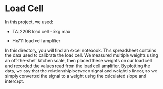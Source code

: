 # Load Cell

In this project, we used:

- TAL220B load cell - 5kg max

- Hx711 load cell amplifier


In this directory, you will find an excel notebook.
This spreadsheet contains the data used to calibrate the load cell.
We measured multiple weights using an off-the-shelf kitchen scale,
then placed these weights on our load cell and recorded the values
read from the load cell amplifier.
By plotting the data, we say that the relationship between signal and weight is
linear, so we simply converted the signal to a weight using the calculated
slope and intercept.